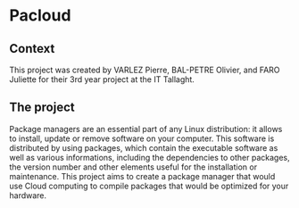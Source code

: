 # Pacloud

## Context

This project was created by VARLEZ Pierre, BAL-PETRE Olivier, and FARO Juliette for their 3rd year project at the IT Tallaght.

## The project

Package managers are an essential part of any Linux distribution: it allows to install, update or remove software on your computer. This software is distributed by using packages, which contain the executable software as well as various informations, including the dependencies to other packages, the version number and other elements useful for the installation or maintenance. This project aims to create a package manager that would use Cloud computing to compile packages that would be optimized for your hardware.
